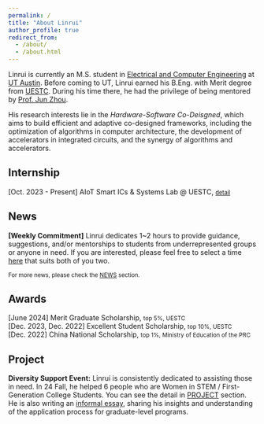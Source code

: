 ```yaml
---
permalink: /
title: "About Linrui"
author_profile: true
redirect_from: 
  - /about/
  - /about.html
---
```


Linrui is currently an M.S. student in [Electrical and Computer Engineering](https://www.ece.utexas.edu/) at [UT Austin](https://www.utexas.edu/). Before coming to UT, Linrui earned his B.Eng. with Merit degree from [UESTC](https://en.uestc.edu.cn/). During his time there, he had the privilege of being mentored by [Prof. Jun Zhou](https://scholar.google.com.sg/citations?user=kWeqfrMAAAAJ&hl=en).

His research interests lie in the *Hardware-Software Co-Deisgned*, which aims to build efficient and adaptive co-designed frameworks, including the optimization of algorithms in computer architecture, the development of accelerators in integrated circuits, and the synergy of algorithms and accelerators.

## Internship
[Oct. 2023 - Present] AIoT Smart ICs & Systems Lab @ UESTC, <small>[detail](/internship)</small>


## News
**[Weekly Commitment]** Linrui dedicates 1~2 hours to provide guidance, suggestions, and/or mentorships to students from underrepresented groups or anyone in need. If you are interested, please feel free to select a time [here](https://calendly.com/larry-jiang/workshop) that suits both of you two.

<small>For more news, please check the [NEWS](/news_project) section.</small>

## Awards
[June 2024] Merit Graduate Scholarship, <small>top 5%, UESTC</small><br/>
[Dec. 2023, Dec. 2022] Excellent Student Scholarship, <small>top 10%, UESTC</small><br/>
[Dec. 2022] China National Scholarship, <small>top 1%, Ministry of Education of the PRC</small><br/>

## Project
**Diversity Support Event:** Linrui is consistently dedicated to assisting those in need. In 24 Fall, he helped 6 people who are Women in STEM / First-Generation College Students. You can see the detail in [PROJECT](/news_project) section. He is also writing an [informal essay](https://docs.google.com/document/d/1XXsCO7LnadLOLIzZ5qfGPFeeOjK2m0QJN1Ybp2HRZb4/edit?usp=sharing), sharing his insights and understanding of the application process for graduate-level programs.